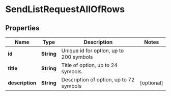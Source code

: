 

# SendListRequestAllOfRows


## Properties

| Name | Type | Description | Notes |
|------------ | ------------- | ------------- | -------------|
|**id** | **String** | Unique id for option, up to 200 symbols |  |
|**title** | **String** | Title of option, up to 24 symbols. |  |
|**description** | **String** | Description of option, up to 72 symbols |  [optional] |



